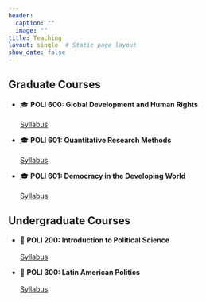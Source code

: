 ```yaml
---
header:
  caption: ""
  image: ""
title: Teaching
layout: single  # Static page layout
show_date: false
---
```



## Graduate Courses
- 🎓 **POLI 600: Global Development and Human Rights**  
  <br>[Syllabus](#)

- 🎓 **POLI 601: Quantitative Research Methods**  
  <br>[Syllabus](#)

- 🎓 **POLI 601: Democracy in the Developing World**  
  <br>[Syllabus](#)


## Undergraduate Courses
- 📘 **POLI 200: Introduction to Political Science**  
  <br>[Syllabus](#) 

- 📘 **POLI 300: Latin American Politics**  
  <br>[Syllabus](teaching/latinamerican/latam-syllabus.pdf)  
 

